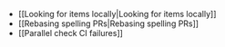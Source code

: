 * [[Looking for items locally|Looking for items locally]]
* [[Rebasing spelling PRs|Rebasing spelling PRs]]
* [[Parallel check CI failures]]